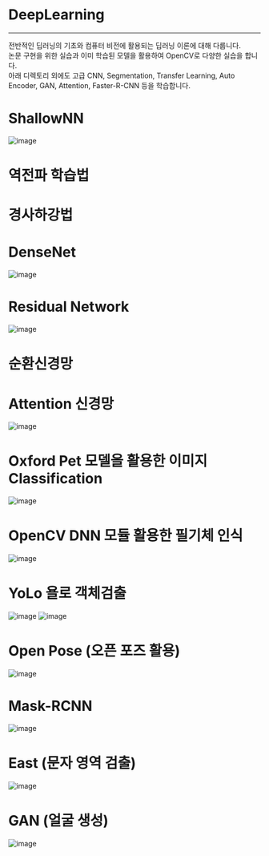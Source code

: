 # DeepLearning
___
전반적인 딥러닝의 기초와 컴퓨터 비전에 활용되는 딥러닝 이론에 대해 다룹니다.  
논문 구현을 위한 실습과 이미 학습된 모델을 활용하여 OpenCV로 다양한 실습을 합니다.  
아래 디렉토리 외에도 고급 CNN, Segmentation, Transfer Learning, Auto Encoder, GAN, Attention, Faster-R-CNN 등을 학습합니다.  

# ShallowNN  
![image](https://user-images.githubusercontent.com/76835313/111907129-58d54a00-8a97-11eb-8f85-0e48c1f95da8.png)

# 역전파 학습법  

# 경사하강법  

# DenseNet  
![image](https://user-images.githubusercontent.com/76835313/111907140-64287580-8a97-11eb-89e2-4163219de9b3.png)

# Residual Network  
![image](https://user-images.githubusercontent.com/76835313/111907154-6ab6ed00-8a97-11eb-9aeb-e38220b304f4.png)

# 순환신경망  

# Attention 신경망  
![image](https://user-images.githubusercontent.com/76835313/111907169-74405500-8a97-11eb-9900-1cd75023c774.png)

# Oxford Pet 모델을 활용한 이미지 Classification  
![image](https://user-images.githubusercontent.com/76835313/111907182-815d4400-8a97-11eb-9e54-2269b20cdb36.png)

# OpenCV DNN 모듈 활용한 필기체 인식
![image](https://user-images.githubusercontent.com/76835313/111907213-ace02e80-8a97-11eb-9217-d344a24b6c4d.png)

# YoLo 욜로 객체검출  
![image](https://user-images.githubusercontent.com/76835313/113167179-6f8d5500-927e-11eb-865d-67913447db07.png)
![image](https://user-images.githubusercontent.com/76835313/113167187-70be8200-927e-11eb-990d-f6fc956ceb84.png)


# Open Pose (오픈 포즈 활용)  
![image](https://user-images.githubusercontent.com/76835313/111907243-ced9b100-8a97-11eb-8d05-cff9cdba9e97.png)

# Mask-RCNN  
![image](https://user-images.githubusercontent.com/76835313/111907241-c8e3d000-8a97-11eb-9090-cd909e525235.png)

# East (문자 영역 검출)
![image](https://user-images.githubusercontent.com/76835313/111907249-d600bf00-8a97-11eb-8cca-694348e52d4c.png)

# GAN (얼굴 생성)
![image](https://user-images.githubusercontent.com/76835313/112813202-eb3da500-90b8-11eb-9362-0d6823608db6.png)

  
